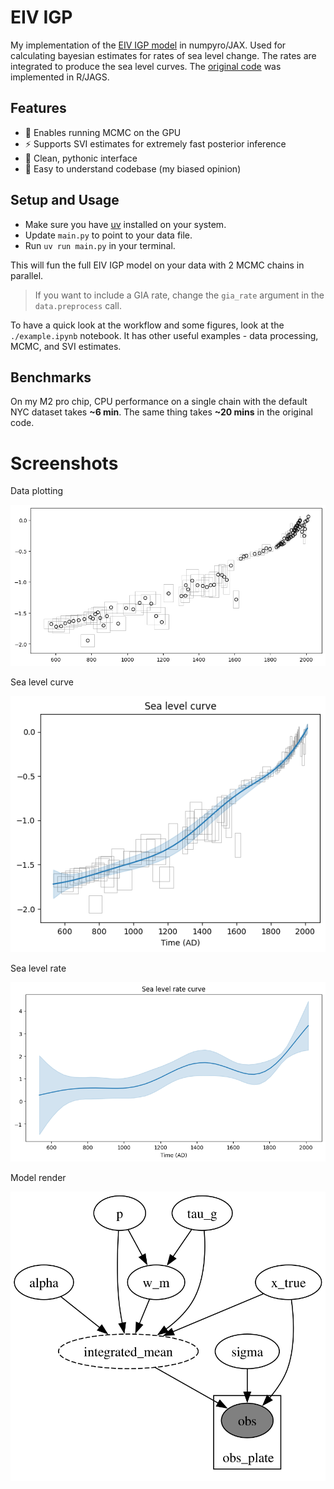 # EIV IGP

My implementation of the [EIV IGP model](https://arxiv.org/pdf/1312.6761#page=12.24) in numpyro/JAX. Used for calculating bayesian estimates for rates of sea level change. The rates are integrated to produce the sea level curves. The [original code](https://github.com/ncahill89/EIV_IGP) was implemented in R/JAGS.

## Features

- 🚀 Enables running MCMC on the GPU
- ⚡ Supports SVI estimates for extremely fast posterior inference
- 🐍 Clean, pythonic interface
- 🧠 Easy to understand codebase (my biased opinion)

## Setup and Usage

- Make sure you have [uv](https://docs.astral.sh/uv/) installed on your system.
- Update `main.py` to point to your data file.
- Run `uv run main.py` in your terminal.

This will fun the full EIV IGP model on your data with 2 MCMC chains in parallel.

> If you want to include a GIA rate, change the `gia_rate` argument in the `data.preprocess` call.

To have a quick look at the workflow and some figures, look at the `./example.ipynb` notebook. It has other useful examples - data processing, MCMC, and SVI estimates.

## Benchmarks

On my M2 pro chip, CPU performance on a single chain with the default NYC dataset takes **~6 min**. The same thing takes **~20 mins** in the original code.

# Screenshots

Data plotting

![Data](imgs/image.png)

Sea level curve

![alt text](imgs/image0.png)

Sea level rate

![alt text](imgs/image-1.png)

Model render

![Model](imgs/model_render.svg)
